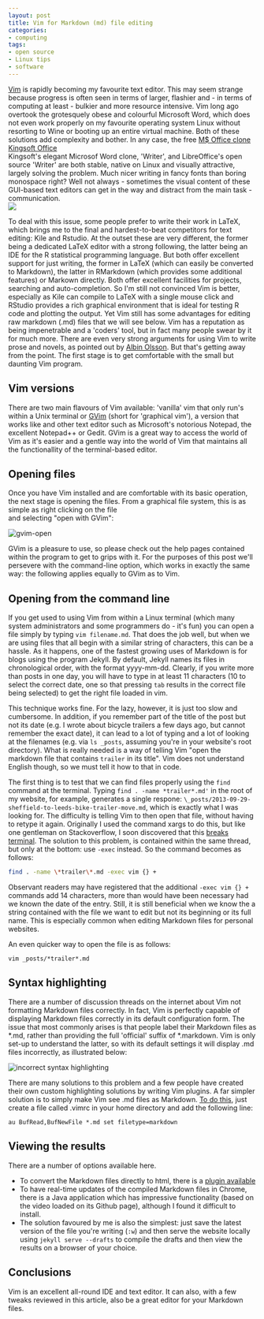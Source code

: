 ```yaml
---
layout: post
title: Vim for Markdown (md) file editing
categories:
- computing
tags:
- open source
- Linux tips
- software
---
```


[Vim](http://www.vim.org/) is rapidly becoming my favourite text editor. This may seem strange
because progress is often seen in terms of larger, flashier and - in terms of computing at least -
bulkier and more resource intensive. Vim long ago overtook the grotesquely obese and colourful
Microsoft Word, which does not even work properly on my favourite operating system Linux without
resorting to Wine or booting up an entire virtual machine. Both of these solutions add complexity
and bother. In any case, the 
free [M$ Office clone Kingsoft Office](http://www.noobslab.com/2013/05/microsoft-office-alternative-kingsoft.html)  
Kingsoft's elegant Microsof Word clone, 'Writer', and LibreOffice's open source 'Writer'
are both stable, native on Linux and visually attractive, largely solving the problem.
Much nicer writing in fancy fonts than
boring monospace right? Well not always - sometimes the visual content of these GUI-based text
editors can get in the way and distract from the main task - communication.
<br><a href="http://www.zimagez.com/zimage/screenshot-311013-162900.php">
  <img src="http://www.zimagez.com/miniature/screenshot-311013-162900.php" />
  </a>

To deal with this issue, some people prefer to write their work in LaTeX, which brings me to the
final and hardest-to-beat competitors for text editing: Kile and Rstudio. At the outset these are
very different, the former being a dedicated LaTeX editor with a strong following, the latter being
an IDE for the R statistical programming language. But both offer excellent support for just
writing, the former in LaTeX (which can easily be converted to Markdown), the latter in RMarkdown
(which provides some additional features) or Markown directly. Both offer excellent facilities for
projects, searching and auto-completion. So I'm still not convinced Vim is better, especially as
Kile can compile to LaTeX with a single mouse click and RStudio provides a rich graphical
environment that is ideal for testing R code and plotting the output. Yet Vim still has some
advantages for editing raw markdown (.md) files that we will see below. Vim has a reputation as
being impenetrable and a 'coders' tool, but in fact many people swear by it for much more. There are
even very strong arguments for using Vim to write prose and novels, as pointed out by [Albin
Olsson](http://alols.github.io/2012/11/07/writing-prose-with-vim/). But that's getting away from the
point. The first stage is to get comfortable with the small but daunting Vim program.

## Vim versions
There are two main flavours of Vim available: 'vanilla' vim that only run's within a Unix terminal
or [GVim](http://gvim.en.softonic.com/download) (short for 'graphical vim'), a version that works 
like and other text editor such as Microsoft's notorious Notepad,
the excellent Notepad++ or Gedit. GVim is a great way to access the world of Vim
 as it's easier and a gentle way into the world of Vim that maintains all the functionallity of
the terminal-based editor.

## Opening files
Once you have Vim installed and are comfortable with its basic operation, the next stage
is opening the files. From a graphical file system, this is as simple as right clicking on the file  
and selecting "open with GVim":

![gvim-open](https://dl.dropboxusercontent.com/u/15008199/Images-2-share/gvim-open.png)

GVim is a pleasure to use, so please check out the help pages contained within the program to get to grips 
with it. For the purposes of this post we'll persevere with the command-line option, which 
works in exactly the same way: the following applies equally to GVim as to Vim. 

## Opening from the command line
If you get used to using Vim from within a Linux terminal (which many system administrators and some
programmers do - it's fun) you can open a file simply by typing `vim filename.md`. That does the job
well, but when we are using files that all begin with a similar string of characters, this can be a
hassle. As it happens, one of the fastest growing uses of Markdown is for blogs using the program
Jekyll. By default, Jekyll names its files in chronological order, with the format yyyy-mm-dd.
Clearly, if you write more than posts in one day, you will have to type in at least 11 characters
(10 to select the correct date, one so that pressing `tab` results in the correct file being
selected) to get the right file loaded in vim. 

This technique works fine. For the lazy, however, it is just too slow and cumbersome. In addition,
if you remember part of the title of the post but not its date (e.g. I wrote about bicycle trailers
a few days ago, but cannot remember the exact date), it can lead to a lot of typing and a lot of
looking at the filenames (e.g. via `ls _posts`, assuming you're in your website's root directory).
What is really needed is a way of telling Vim "open the markdown file that contains `trailer` in its
title". Vim does not understand English though, so we must tell it how to that in code. 

The first thing is to test that we can find files properly using the `find` command at the terminal.
Typing `find . -name *trailer*.md'` in the root of my website, for example, generates a single
respone: `\_posts/2013-09-29-sheffield-to-leeds-bike-trailer-move.md`, which is exactly what I was
looking for. The difficulty is telling Vim to then open that file, without having to retype it
again. Originally I used the command xargs to do this, but like one gentleman on Stackoverflow, I
soon discovered that this [breaks
terminal](http://superuser.com/questions/336016/invoking-vi-through-find-xargs-breaks-my-terminal-why).
The solution to this problem, is contained within the same thread, but only at the bottom: use
`-exec` instead. So the command becomes as follows:

```bash
find . -name \*trailer\*.md -exec vim {} +
```

Observant readers may have registered that the additional `-exec vim {} +` commands add 14
characters, more than would have been necessary had we known the date of the entry. Still, it is
still beneficial when we know the a string contained with the file we want to edit but not its
beginning or its full name. This is especially common when editing Markdown files for personal
websites.

An even quicker way to open the file is as follows:

```{bash}
vim _posts/*trailer*.md
```

## Syntax highlighting 
There are a number of discussion threads on the internet about Vim not formatting Markdown 
files correctly. In fact, Vim is perfectly capable of displaying Markdown files correctly in 
its default configuration form. The issue that most commonly arises is that people label their
Markdown files as \*.md, rather than providing the full 'official' suffix of \*.markdown. Vim
is only set-up to understand the latter, so with its default settings it will display .md files
incorrectly, as illustrated below:

![incorrect syntax highlighting](https://dl.dropboxusercontent.com/u/15008199/Images-2-share/gvim-syntax-fail.png)

There are many solutions to this problem and a few people have created their own custom highlighting 
solutions by writing Vim plugins. A far simpler solution is to simply make Vim see .md files as 
Markdown. [To do this](http://stackoverflow.com/questions/10964681/enabling-markdown-highlighting-in-vim),
 just create a file called .vimrc in your home directory and add the following line:

```vim
au BufRead,BufNewFile *.md set filetype=markdown
```

## Viewing the results
There are a number of options available here. 
- To convert the Markdown files directly to html, 
there is a [plugin available](http://vimcasts.org/episodes/converting-markdown-to-structured-html-with-a-macro/)
- To have real-time updates of the compiled Markdown files in Chrome, there is a Java application which 
has impressive functionality (based on the video loaded on its Github page), although I found it difficult to install.
- The solution favoured by me is also the simplest: just save the latest version of the file you're writing (`:w`) 
and then serve the website locally using `jekyll serve --drafts` to compile the drafts and then view the results on a 
browser of your choice.

## Conclusions
Vim is an excellent all-round IDE and text editor. It can also, with a few tweaks reviewed in this article,
also be a great editor for your Markdown files.
